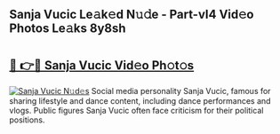 ## Sanja Vucic Le𝚊k𝚎d N𝚞𝚍e - Part-vI4 Vid𝚎o Photos Le𝚊ks 8y8sh

# <h2><a href="http://fbdbf7l.evod.top/?m=Sanja+Vucic">🔗 👉🔴 Sanja Vucic Vid𝚎o Ph𝚘t𝚘s</a></h2>

[![Sanja Vucic N𝚞d𝚎s](https://i.imgur.com/8V9OHl7.gif)](http://fbdbf7l.evod.top/?m=Sanja+Vucic)
Social media personality Sanja Vucic, famous for sharing lifestyle and dance content, including dance performances and vlogs. Public figures Sanja Vucic often face criticism for their political positions. 
